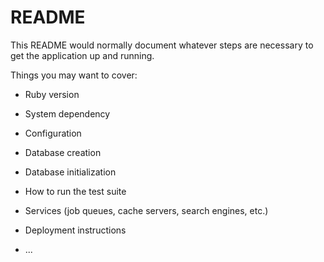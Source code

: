 # README

This README would normally document whatever steps are necessary to get the
application up and running.

Things you may want to cover:

* Ruby version

* System dependency

* Configuration

* Database creation

* Database initialization

* How to run the test suite

* Services (job queues, cache servers, search engines, etc.)

* Deployment instructions

* ...
